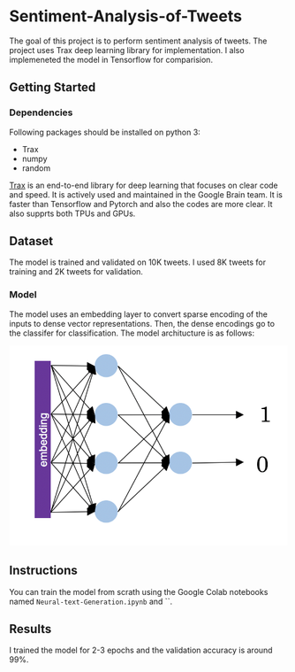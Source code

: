 # Sentiment-Analysis-of-Tweets

The goal of this project is to perform sentiment analysis of tweets. The project uses Trax deep learning library for implementation. I also implemeneted the model in Tensorflow for comparision. 


## Getting Started

### Dependencies

Following packages should be installed on python 3:

- Trax
- numpy
- random

<a href="https://github.com/google/trax" target="_blank">Trax</a> is an end-to-end library for deep learning that focuses on clear code and speed. It is actively used and maintained in the Google Brain team. It is faster than Tensorflow and Pytorch and also the codes are more clear. It also supprts both TPUs and GPUs.


## Dataset

The model is trained and validated on 10K tweets. I used 8K tweets for training and 2K tweets for validation.


### Model

The model uses an embedding layer to convert sparse encoding of the inputs to dense vector representations. Then, the dense encodings go to the classifer for classification. The model architucture is as follows:


![Alt Text](https://github.com/saeedkhaki92/Sentiment-Analysis-of-Tweets/blob/main/nn.jpg)



## Instructions

You can train the model from scrath using the Google Colab notebooks named `Neural-text-Generation.ipynb` and ``. 

## Results

I trained the model for 2-3 epochs and the validation accuracy is around 99%.

